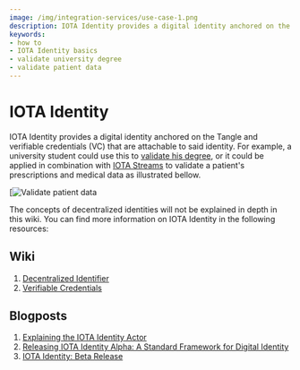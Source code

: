 ```yaml
---
image: /img/integration-services/use-case-1.png
description: IOTA Identity provides a digital identity anchored on the Tangle and verifiable credentials (VC) that are attachable to said identity.
keywords:
- how to
- IOTA Identity basics
- validate university degree
- validate patient data
---
```

# IOTA Identity

IOTA Identity provides a digital identity anchored on the Tangle and verifiable credentials (VC) 
that are attachable to said identity. For example, a university student could use this to [validate his degree](https://wiki.iota.org/identity.rs/tutorials/validate_university_degree), or it could be applied in combination with [IOTA Streams](streams.md) to validate a patient's prescriptions and medical data as illustrated bellow.

[![Validate patient data](/img/integration-services/use-case-1.png "Validate patient data")

The concepts of decentralized identities will not be explained in depth in this wiki. You can find more information on IOTA Identity in the following resources:

## Wiki

1. [Decentralized Identifier](https://wiki.iota.org/identity.rs/concepts/decentralized_identifiers/overview)
2. [Verifiable Credentials](https://wiki.iota.org/identity.rs/concepts/verifiable_credentials/overview)  

## Blogposts

1. [Explaining the IOTA Identity Actor](https://blog.iota.org/the-iota-identity-actor-explained/)
2. [Releasing IOTA Identity Alpha: A Standard Framework for Digital Identity](https://blog.iota.org/releasing-iota-identity-alpha-a-standard-framework-for-digital-identity-cebabd108b4f/)
3. [IOTA Identity: Beta Release](https://blog.iota.org/iota-identity-beta-release/)